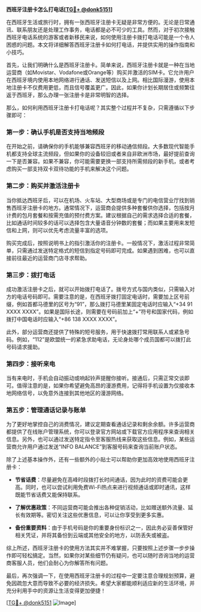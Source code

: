 **西班牙注册卡怎么打电话[[TG💪+ @donk5151](https://t.me/s/donk5151)]**

在西班牙生活或旅行时，拥有一张西班牙注册卡无疑是非常方便的。无论是日常通讯、联系朋友还是处理工作事务，电话都是必不可少的工具。然而，对于初次接触西班牙电话系统的游客或者新移民来说，如何使用注册卡拨打电话可能是一个令人困惑的问题。本文将详细解答西班牙注册卡如何打电话，并提供实用的操作指南和小技巧。

首先，让我们明确什么是西班牙注册卡。简单来说，西班牙注册卡就是一种在当地运营商（如Movistar、Vodafone或Orange等）购买并激活的SIM卡。它允许用户在西班牙境内使用本地网络进行通话、发送短信以及上网。相比国际漫游，使用本地注册卡不仅费用更低，而且信号覆盖更广。因此，如果你计划长期居住或频繁往返于西班牙，那么办理一张注册卡是非常明智的选择。

那么，如何利用西班牙注册卡打电话呢？其实整个过程并不复杂，只需遵循以下步骤即可：

### **第一步：确认手机是否支持当地频段**
在开始之前，请确保你的手机能够兼容西班牙的移动通信频段。大多数现代智能手机都支持全球主流频段，但如果你的设备较旧或者来自非欧洲市场，最好提前查询一下是否兼容。如果不兼容，你可能需要更换一部支持所需频段的新手机，或者考虑购买一部支持双卡双待功能的手机来解决这个问题。

### **第二步：购买并激活注册卡**
当你抵达西班牙后，可以在机场、火车站、大型商场或是专门的电信营业厅找到销售西班牙注册卡的地方。通常情况下，运营商会提供多种套餐供你选择，包括按月计费的包月套餐和按需充值的预付费方案。建议根据自己的需求选择合适的套餐，比如通话时间较多的话可以选择包含大量语音分钟数的套餐；而如果主要用来发短信和上网，则可以优先考虑流量丰富的选项。

购买完成后，按照说明书上的指引激活你的注册卡。一般情况下，激活过程非常简单，只需通过发送特定格式的短信到指定号码即可完成。如果遇到困难，也可以直接前往最近的运营商门店寻求帮助。

### **第三步：拨打电话**
成功激活注册卡之后，就可以开始拨打电话了。拨号方式与国内类似，只需输入对方的电话号码即可。需要注意的是，在西班牙拨打固定电话时，需要加上区号前缀，例如首都马德里的区号为“91”，那么拨打马德里某固定电话时应输入“+34 91 XXXX XXXX”。如果是国际长途，则需要在号码前加上“+”符号和国家代码，例如拨打中国电话时应输入“+86 138 XXXX XXXX”。

此外，部分运营商还提供了特殊的短号服务，用于快速拨打常用联系人或紧急号码。例如，“112”是欧盟统一的紧急求助电话，无论身处哪个成员国都可以拨打此号码请求援助。

### **第四步：接听来电**
当有来电时，手机会自动振动或响起铃声提醒你接听。接通后，只需正常交谈即可。值得注意的是，如果你希望避免高昂的漫游费用，记得将手机设置为仅接收本地网络信号，以免意外连接到其他地区的漫游网络。

### **第五步：管理通话记录与账单**
为了更好地掌控自己的消费情况，建议定期查看通话记录和剩余余额。许多运营商都提供了在线账户管理系统，你可以登录官方网站或下载官方应用程序来查询相关信息。另外，也可以通过发送特定指令至客服热线来获取这些信息。例如，某些运营商允许用户通过发送“INFO BALANCE”到客服号码来查询当前账户状态。

除了上述基本操作外，还有一些额外的小贴士可以帮助你更加高效地使用西班牙注册卡：

- **节省话费**：尽量避免在高峰时段拨打长时间通话，因为此时的资费可能会更高。同时，也可以尝试利用免费Wi-Fi热点来进行视频通话或即时通讯，这样既能节省话费又能保持联系。
  
- **了解优惠政策**：不同运营商可能会推出各种促销活动，比如赠送额外流量、延长有效期等。密切关注这些优惠信息，可以让你享受到更多实惠。

- **备份重要资料**：由于手机号码是你的重要身份标识之一，因此务必妥善保管好相关凭证，并将其备份到云端或其他安全的地方，以防丢失或被盗。

综上所述，西班牙注册卡的使用方法其实并不难掌握，只要按照上述步骤一步步操作即可轻松搞定。当然，如果你对某些细节仍有疑问，也可以随时咨询当地的运营商客服人员，他们会耐心为你解答所有问题。

最后，再次强调一下，在使用西班牙注册卡的过程中一定要注意合理规划预算，避免因疏忽大意而导致不必要的经济损失。希望大家都能顺利适应新的生活环境，并充分利用手中的资源让生活变得更加便捷！

[[TG💪+ @donk5151](https://t.me/s/donk5151) ![Image](https://i.postimg.cc/rwNCRYN7/Snipaste-2025-04-30-17-27-05.png)]